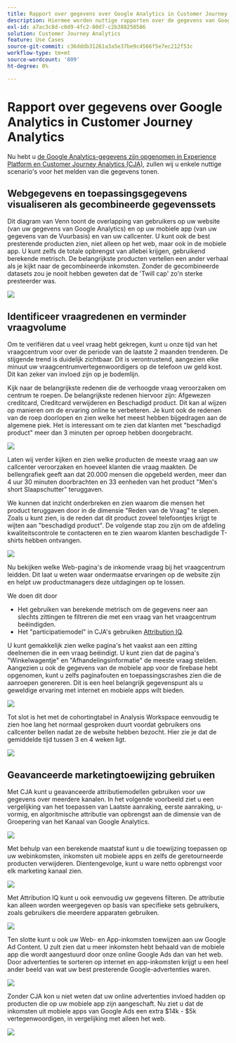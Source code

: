 ```yaml
---
title: Rapport over gegevens over Google Analytics in Customer Journey Analytics
description: Hiermee worden nuttige rapporten over de gegevens van Google Analytics in Customer Journey Analytics weergegeven
exl-id: a7ac3c8d-c0d9-4fc2-80d7-c2b388250586
solution: Customer Journey Analytics
feature: Use Cases
source-git-commit: c36dddb31261a3a5e37be9c4566f5e7ec212f53c
workflow-type: tm+mt
source-wordcount: '809'
ht-degree: 0%

---
```


# Rapport over gegevens over Google Analytics in Customer Journey Analytics

Nu hebt u [de Google Analytics-gegevens zijn opgenomen in Experience Platform en Customer Journey Analytics (CJA)](/help/use-cases/ga-to-cja.md), zullen wij u enkele nuttige scenario&#39;s voor het melden van die gegevens tonen.

## Webgegevens en toepassingsgegevens visualiseren als gecombineerde gegevenssets

Dit diagram van Venn toont de overlapping van gebruikers op uw website (van uw gegevens van Google Analytics) en op uw mobiele app (van uw gegevens van de Vuurbasis) en van uw callcenter. U kunt ook de best presterende producten zien, niet alleen op het web, maar ook in de mobiele app. U kunt zelfs de totale opbrengst van allebei krijgen, gebruikend berekende metrisch. De belangrijkste producten vertellen een ander verhaal als je kijkt naar de gecombineerde inkomsten. Zonder de gecombineerde datasets zou je nooit hebben geweten dat de &#39;Twill cap&#39; zo&#39;n sterke presteerder was.

![](assets/combined-datasets.png)

## Identificeer vraagredenen en verminder vraagvolume

Om te verifiëren dat u veel vraag hebt gekregen, kunt u onze tijd van het vraagcentrum voor over de periode van de laatste 2 maanden trenderen. De stijgende trend is duidelijk zichtbaar. Dit is verontrustend, aangezien elke minuut uw vraagcentrumvertegenwoordigers op de telefoon uw geld kost. Dit kan zeker van invloed zijn op je bodemlijn.

Kijk naar de belangrijkste redenen die de verhoogde vraag veroorzaken om centrum te roepen. De belangrijkste redenen hiervoor zijn: Afgewezen creditcard, Creditcard verwijderen en Beschadigd product. Dit kan al wijzen op manieren om de ervaring online te verbeteren. Je kunt ook de redenen van de roep doorlopen en zien welke het meest hebben bijgedragen aan de algemene piek. Het is interessant om te zien dat klanten met &quot;beschadigd product&quot; meer dan 3 minuten per oproep hebben doorgebracht.

![](assets/call-volume.png)

Laten wij verder kijken en zien welke producten de meeste vraag aan uw callcenter veroorzaken en hoeveel klanten die vraag maakten. De bellengrafiek geeft aan dat 20.000 mensen die opgebeld werden, meer dan 4 uur 30 minuten doorbrachten en 33 eenheden van het product &quot;Men&#39;s short Slaapschutter&quot; teruggaven.

We kunnen dat inzicht onderbreken en zien waarom die mensen het product teruggaven door in de dimensie &quot;Reden van de Vraag&quot; te slepen. Zoals u kunt zien, is de reden dat dit product zoveel telefoontjes krijgt te wijten aan &quot;beschadigd product&quot;. De volgende stap zou zijn om de afdeling kwaliteitscontrole te contacteren en te zien waarom klanten beschadigde T-shirts hebben ontvangen.

![](assets/call-reason.png)

Nu bekijken welke Web-pagina&#39;s de inkomende vraag bij het vraagcentrum leidden. Dit laat u weten waar ondermaatse ervaringen op de website zijn en helpt uw productmanagers deze uitdagingen op te lossen.

We doen dit door

* Het gebruiken van berekende metrisch om de gegevens neer aan slechts zittingen te filtreren die met een vraag van het vraagcentrum beëindigden.
* Het &quot;participatiemodel&quot; in CJA&#39;s gebruiken [Attribution IQ](https://experienceleague.adobe.com/docs/analytics-platform/using/cja-workspace/attribution/models.html?lang=en#cja-workspace).

U kunt gemakkelijk zien welke pagina&#39;s het vaakst aan een zitting deelnemen die in een vraag beëindigt. U kunt zien dat de pagina&#39;s &quot;Winkelwagentje&quot; en &quot;Afhandelingsinformatie&quot; de meeste vraag stelden. Aangezien u ook de gegevens van de mobiele app voor de firebase hebt opgenomen, kunt u zelfs paginafouten en toepassingscrashes zien die de aanroepen genereren. Dit is een heel belangrijk gegevenspunt als u geweldige ervaring met internet en mobiele apps wilt bieden.

![](assets/contributing-pages.png)

Tot slot is het met de cohortingtabel in Analysis Workspace eenvoudig te zien hoe lang het normaal gesproken duurt voordat gebruikers ons callcenter bellen nadat ze de website hebben bezocht. Hier zie je dat de gemiddelde tijd tussen 3 en 4 weken ligt.

![](assets/cohort.png)

## Geavanceerde marketingtoewijzing gebruiken

Met CJA kunt u geavanceerde attributiemodellen gebruiken voor uw gegevens over meerdere kanalen. In het volgende voorbeeld ziet u een vergelijking van het toepassen van Laatste aanraking, eerste aanraking, u-vormig, en algoritmische attributie van opbrengst aan de dimensie van de Groepering van het Kanaal van Google Analytics.

![](assets/mktg-attribution.png)

Met behulp van een berekende maatstaf kunt u die toewijzing toepassen op uw webinkomsten, inkomsten uit mobiele apps en zelfs de geretourneerde producten verwijderen. Dientengevolge, kunt u ware netto opbrengst voor elk marketing kanaal zien.

![](assets/calc-metric.png)

Met Attribution IQ kunt u ook eenvoudig uw gegevens filteren. De attributie kan alleen worden weergegeven op basis van specifieke sets gebruikers, zoals gebruikers die meerdere apparaten gebruiken.

![](assets/filter.png)

Ten slotte kunt u ook uw Web- en App-inkomsten toewijzen aan uw Google Ad Content. U zult zien dat u meer inkomsten hebt behaald van de mobiele app die wordt aangestuurd door onze online Google Ads dan van het web. Door advertenties te sorteren op internet en app-inkomsten krijgt u een heel ander beeld van wat uw best presterende Google-advertenties waren.

![](assets/google-ad.png)

Zonder CJA kon u niet weten dat uw online advertenties invloed hadden op producten die op uw mobiele app zijn aangeschaft. Nu ziet u dat de inkomsten uit mobiele apps van Google Ads een extra $14k - $5k vertegenwoordigen, in vergelijking met alleen het web.

![](assets/google-ad2.png)

